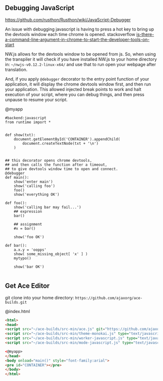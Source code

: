 Debugging JavaScript
--------------------

https://github.com/rusthon/Rusthon/wiki/JavaScript-Debugger

An issue with debugging javascript is having to press a hot key to bring up the devtools window each time chrome is opened.
stackoverflow [is-there-a-command-line-argument-in-chrome-to-start-the-developer-tools-on-start](http://stackoverflow.com/questions/5425443/is-there-a-command-line-argument-in-chrome-to-start-the-developer-tools-on-start)

NW.js allows for the devtools window to be opened from js.
So, when using the transpiler it will check if you have installed NW.js to your home directory in:
`~/nwjs-v0.12.2-linux-x64/` and use that to run open your webpage after translation.

And, if you apply `@debugger` decorator to the entry point function of your application, 
it will display the chrome devtools window first, and then run your application.
This allowed injected break points to work and halt execution of your script,
where you can debug things, and then press unpause to resume your script.

@myapp
```rusthon
#backend:javascript
from runtime import *


def show(txt):
	document.getElementById('CONTAINER').appendChild(
		document.createTextNode(txt + '\n')
	)


## this decorator opens chrome devtools, 
## and then calls the function after a timeout,
## to give devtools window time to open and connect.
@debugger
def main():
	show('enter main')
	show('calling foo')
	foo()
	show('everything OK')

def foo():
	show('calling bar may fail...')
	## expression
	bar()

	## assignment
	#x = bar()

	show('foo OK')

def bar():
	a.x.y = 'oopps'
	show( some_missing_object[ 'x' ] )
	mytypo()

	show('bar OK')


```
Get Ace Editor
--------------
git clone into your home directory: `https://github.com/ajaxorg/ace-builds.git`



@index.html
```html
<html>
<head>
<script src="~/ace-builds/src-min/ace.js" git="https://github.com/ajaxorg/ace-builds.git"></script>
<script src="~/ace-builds/src-min/theme-monokai.js" type="text/javascript"></script>
<script src="~/ace-builds/src-min/worker-javascript.js" type="text/javascript"></script>
<script src="~/ace-builds/src-min/mode-javascript.js" type="text/javascript"></script>

<@myapp>
</head>
<body onload="main()" style="font-family:arial">
<pre id="CONTAINER"></pre>
</body>
</html>
```